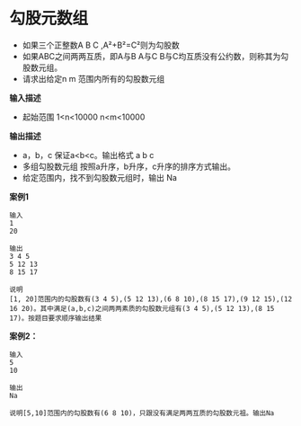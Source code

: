 # 勾股元数组

- 如果三个正整数A B C ,A²+B²=C²则为勾股数
- 如果ABC之间两两互质，即A与B A与C B与C均互质没有公约数，则称其为勾股数元组。
- 请求出给定n m 范围内所有的勾股数元组

**输入描述**

- 起始范围 1<n<10000 n<m<10000

**输出描述**

- a，b，c 保证a<b<c。输出格式 a b c
- 多组勾股数元组 按照a升序，b升序，c升序的排序方式输出。
- 给定范围内，找不到勾股数元组时，输出 Na

**案例1**

```
输入
1
20

输出
3 4 5
5 12 13
8 15 17

说明
[1, 20]范围内的勾股数有(3 4 5),(5 12 13),(6 8 10),(8 15 17),(9 12 15),(12 16 20)。其中满足(a,b,c)之间两两素质的勾股数元组有(3 4 5),(5 12 13),(8 15 17)。按题目要求顺序输出结果
```

**案例2：**

```
输入
5
10

输出
Na

说明[5,10]范围内的勾股数有(6 8 10)，只跟没有满足两两互质的勾股数元祖。输出Na
```

